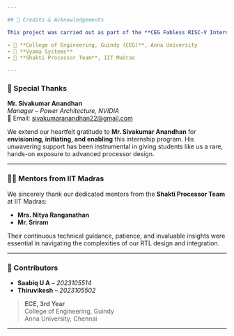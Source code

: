 ```yaml
---

## 🙏 Credits & Acknowledgements

This project was carried out as part of the **CEG Fabless RISC-V Internship 2025**, a prestigious initiative jointly organized by:

- 🏫 **College of Engineering, Guindy (CEG)**, Anna University  
- 🏢 **Vyoma Systems**  
- 🧠 **Shakti Processor Team**, IIT Madras  

---
```


### 🙌 Special Thanks

**Mr. Sivakumar Anandhan**  
*Manager – Power Architecture, NVIDIA*  
📧 Email: [sivakumaranandhan22@gmail.com](mailto:sivakumaranandhan22@gmail.com)

We extend our heartfelt gratitude to **Mr. Sivakumar Anandhan** for **envisioning, initiating, and enabling** this internship program. His unwavering support has been instrumental in giving students like us a rare, hands-on exposure to advanced processor design.

---

### 🧑‍🏫 Mentors from IIT Madras

We sincerely thank our dedicated mentors from the **Shakti Processor Team** at IIT Madras:

- **Mrs. Nitya Ranganathan**
- **Mr. Sriram**

Their continuous technical guidance, patience, and invaluable insights were essential in navigating the complexities of our RTL design and integration.

---

### 👥 Contributors

- **Saabiq U A** – *2023105514*  
- **Thiruvikesh** – *2023105502*  

> **ECE, 3rd Year**  
> College of Engineering, Guindy  
> Anna University, Chennai

---

